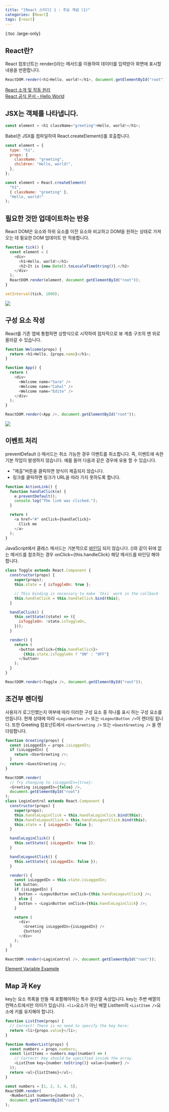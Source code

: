 ```yaml
---
title: "[React 스터디] 1 : 주요 개념 (1)"
categories: [React]
tags: [react]
---
```


{:toc .large-only}

## React란?

React 컴포넌트는 render()라는 메서드를 이용하여 데이터를 입력받아 화면에 표시할 내용을 반환합니다.

```js
ReactDOM.render(<h1>Hello, world!</h1>, document.getElementById("root"));
```

[React 소개 및 작동 원리](https://blex.me/@yoyounn18/react-%EC%86%8C%EA%B0%9C-%EB%B0%8F-%EC%9E%91%EB%8F%99-%EC%9B%90%EB%A6%AC-react%EB%8A%94-%EC%99%9C-%EB%B9%A0%EB%A5%B4%EB%A9%B0-%EA%B0%81%EA%B4%91%EB%B0%9B%EB%8A%94-%EA%B8%B0%EC%88%A0%EC%9D%B8%EA%B0%80)<br/>
[React 공식 문서 - Hello World](https://reactjs.org/docs/hello-world.html)

## JSX는 객체를 나타냅니다.

```js
const element = <h1 className="greeting">Hello, world!</h1>;
```

Babel은 JSX를 컴파일하여 React.createElement()를 호출합니다.

```js
const element = {
  type: "h1",
  props: {
    className: "greeting",
    children: "Hello, world!",
  },
};
```

```js
const element = React.createElement(
  "h1",
  { className: "greeting" },
  "Hello, world!"
);
```

## 필요한 것만 업데이트하는 반응

React DOM은 요소와 하위 요소를 이전 요소와 비교하고 DOM을 원하는 상태로 가져 오는 데 필요한 DOM 업데이트 만 적용합니다.

```js
function tick() {
  const element = (
    <div>
      <h1>Hello, world!</h1>
      <h2>It is {new Date().toLocaleTimeString()}.</h2>
    </div>
  );
  ReactDOM.render(element, document.getElementById("root"));
}

setInterval(tick, 1000);
```

<img src="https://img1.daumcdn.net/thumb/R1280x0/?scode=mtistory2&fname=https%3A%2F%2Fblog.kakaocdn.net%2Fdn%2FdDXVEZ%2FbtqGFbHXnvQ%2Frpo47jO9UdyJh8MNYg44E1%2Fimg.gif">

## 구성 요소 작성

React를 기존 앱에 통합하면 상향식으로 시작하여 점차적으로 뷰 계층 구조의 맨 위로 올라갈 수 있습니다.

```js
function Welcome(props) {
  return <h1>Hello, {props.name}</h1>;
}

function App() {
  return (
    <div>
      <Welcome name="Sara" />
      <Welcome name="Cahal" />
      <Welcome name="Edite" />
    </div>
  );
}

ReactDOM.render(<App />, document.getElementById("root"));
```

<img src="/assets/img/blog/2020-12-25-react-01.png">

## 이벤트 처리

preventDefault () 메서드는 취소 가능한 경우 이벤트를 취소합니다. 즉, 이벤트에 속한 기본 작업이 발생하지 않습니다.
예를 들어 다음과 같은 경우에 유용 할 수 있습니다.

- "제출"버튼을 클릭하면 양식이 제출되지 않습니다.
- 링크를 클릭하면 링크가 URL을 따라 가지 못하도록 합니다.

```js
function ActionLink() {
  function handleClick(e) {
    e.preventDefault();
    console.log("The link was clicked.");
  }

  return (
    <a href="#" onClick={handleClick}>
      Click me
    </a>
  );
}
```

JavaScript에서 클래스 메서드는 기본적으로 [바인딩](https://developer.mozilla.org/en-US/docs/Web/JavaScript/Reference/Global_objects/Function/bind) 되지 않습니다. ()와 같이 뒤에 없는 메서드를 참조하는 경우 onClick={this.handleClick} 해당 메서드를 바인딩 해야 합니다.

```js
class Toggle extends React.Component {
  constructor(props) {
    super(props);
    this.state = { isToggleOn: true };

    // This binding is necessary to make `this` work in the callback
    this.handleClick = this.handleClick.bind(this);
  }

  handleClick() {
    this.setState((state) => ({
      isToggleOn: !state.isToggleOn,
    }));
  }

  render() {
    return (
      <button onClick={this.handleClick}>
        {this.state.isToggleOn ? "ON" : "OFF"}
      </button>
    );
  }
}

ReactDOM.render(<Toggle />, document.getElementById("root"));
```

## 조건부 렌더링

사용자가 로그인했는지 여부에 따라 이러한 구성 요소 중 하나를 표시 하는 구성 요소를 만듭니다.
현재 상태에 따라 `<LoginButton />` 또는 `<LogoutButton />`이 렌더링 됩니다. 또한 Greeting 컴포넌트에서 `<UserGreeting />` 또는 `<GuestGreeting />` 을 렌더링합니다.

```js
function Greeting(props) {
  const isLoggedIn = props.isLoggedIn;
  if (isLoggedIn) {
    return <UserGreeting />;
  }
  return <GuestGreeting />;
}

ReactDOM.render(
  // Try changing to isLoggedIn={true}:
  <Greeting isLoggedIn={false} />,
  document.getElementById("root")
);
class LoginControl extends React.Component {
  constructor(props) {
    super(props);
    this.handleLoginClick = this.handleLoginClick.bind(this);
    this.handleLogoutClick = this.handleLogoutClick.bind(this);
    this.state = { isLoggedIn: false };
  }

  handleLoginClick() {
    this.setState({ isLoggedIn: true });
  }

  handleLogoutClick() {
    this.setState({ isLoggedIn: false });
  }

  render() {
    const isLoggedIn = this.state.isLoggedIn;
    let button;
    if (isLoggedIn) {
      button = <LogoutButton onClick={this.handleLogoutClick} />;
    } else {
      button = <LoginButton onClick={this.handleLoginClick} />;
    }

    return (
      <div>
        <Greeting isLoggedIn={isLoggedIn} />
        {button}
      </div>
    );
  }
}

ReactDOM.render(<LoginControl />, document.getElementById("root"));
```

[Element Variable Example](https://codepen.io/gaearon/pen/QKzAgB?editors=0010)

## Map 과 Key

key는 요소 목록을 만들 때 포함해야하는 특수 문자열 속성입니다.
key는 주변 배열의 컨텍스트에서만 의미가 있습니다. `<li>`요소가 아닌 배열 ListItem의 `<ListItem />`요소에 키를 유지해야 합니다.

```js
function ListItem(props) {
  // Correct! There is no need to specify the key here:
  return <li>{props.value}</li>;
}

function NumberList(props) {
  const numbers = props.numbers;
  const listItems = numbers.map((number) => (
    // Correct! Key should be specified inside the array.
    <ListItem key={number.toString()} value={number} />
  ));
  return <ul>{listItems}</ul>;
}

const numbers = [1, 2, 3, 4, 5];
ReactDOM.render(
  <NumberList numbers={numbers} />,
  document.getElementById("root")
);
```
